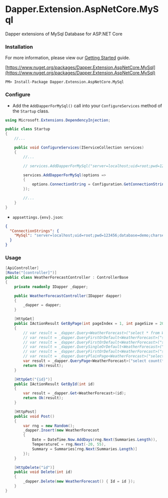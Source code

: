 # Dapper.Extension.AspNetCore.MySql

Dapper extensions of MySql Database for ASP.NET Core

### Installation

For more information, please view our [Getting Started](https://github.com/Run2948/Dapper.Extension.AspNetCore/tree/master/src/Dapper.Extension.AspNetCore) guide.

[https://www.nuget.org/packages/Dapper.Extension.AspNetCore.MySql](https://www.nuget.org/packages/Dapper.Extension.AspNetCore.MySql)

```
PM> Install-Package Dapper.Extension.AspNetCore.MySql
```
### Configure

* Add the `AddDapperForMySql()` call into your `ConfigureServices` method of the `Startup` class.

```csharp
using Microsoft.Extensions.DependencyInjection;

public class Startup
{
    //...

    public void ConfigureServices(IServiceCollection services)
    {
        //...

        // services.AddDapperForMySql("server=localhost;uid=root;pwd=123456;database=demo;charset=utf8mb4;");

        services.AddDapperForMySql(options =>
        {
            options.ConnectionString = Configuration.GetConnectionString("MySql");
        });

        //...
    }
}
```

* `appsettings.{env}.json`:

```json
{
  "ConnectionStrings": {
    "MySql": "server=localhost;uid=root;pwd=123456;database=demo;charset=utf8mb4;"
  }
}
```

### Usage

```csharp
[ApiController]
[Route("[controller]")]
public class WeatherForecastController : ControllerBase
{
    private readonly IDapper _dapper;

    public WeatherForecastController(IDapper dapper)
    {
        _dapper = dapper;
    }

    [HttpGet]
    public IActionResult GetByPage(int pageIndex = 1, int pageSize = 20)
    {
        // var result = _dapper.Query<WeatherForecast>("select * from WeatherForecast;");
        // var result = _dapper.QueryFirstOrDefault<WeatherForecast>("select * from WeatherForecast;");
        // var result = _dapper.QueryFirstOrDefault<WeatherForecast>("select * from WeatherForecast where Id = @id;",new { id = 1 });
        // var result = _dapper.QuerySingleOrDefault<WeatherForecast>("select * from WeatherForecast;");
        // var result = _dapper.QueryFirstOrDefault<WeatherForecast>("select * from WeatherForecast where Id = @id;",new { id = 1 });
        // var result = _dapper.QueryPlainPage<WeatherForecast>("select * from WeatherForecast limit @Skip,@Take;", pageIndex, pageSize);
        var result = _dapper.QueryPage<WeatherForecast>("select count(*) from WeatherForecast;", "select * from WeatherForecast limit @Take OFFSET @Skip;", pageIndex, pageSize);
        return Ok(result);
    }

    [HttpGet("{id}")]
    public IActionResult GetById(int id)
    {
        var result = _dapper.Get<WeatherForecast>(id);
        return Ok(result);
    }

    [HttpPost]
    public void Post()
    {
        var rng = new Random();
        _dapper.Insert(new WeatherForecast
        {
            Date = DateTime.Now.AddDays(rng.Next(Summaries.Length)),
            TemperatureC = rng.Next(-20, 55),
            Summary = Summaries[rng.Next(Summaries.Length)]
        });
    }

    [HttpDelete("id")]
    public void Delete(int id)
    {
        _dapper.Delete(new WeatherForecast() { Id = id });
    }
}
```